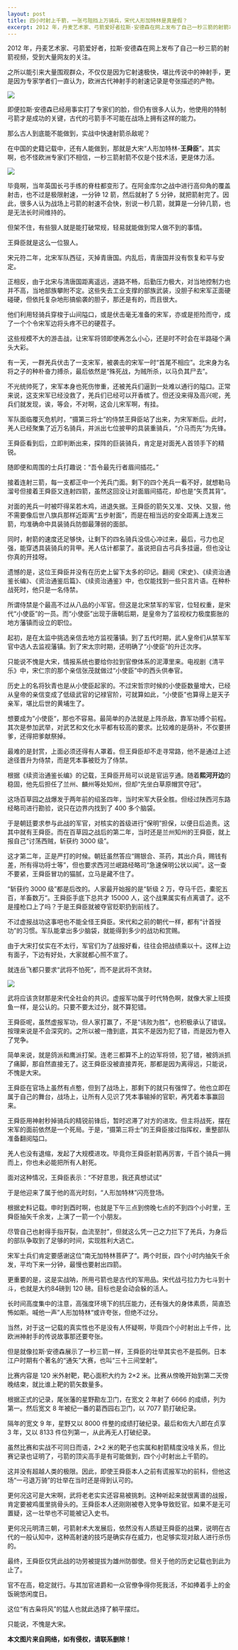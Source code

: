 ```yaml
---
layout: post
title: 四小时射上千箭，一张弓阻挡上万骑兵，宋代人形加特林是真是假？
excerpt: 2012 年，丹麦艺术家、弓箭爱好者拉斯·安德森在网上发布了自己一秒三箭的射箭本文，受到大量网友的关
---
```







2012 年，丹麦艺术家、弓箭爱好者，拉斯·安德森在网上发布了自己一秒三箭的射箭视频，受到大量网友的关注。



之所以能引来大量围观群众，不仅仅是因为它射速极快，堪比传说中的神射手，更是因为专家学者们一直认为，欧洲古代神射手的射速记录是夸张描述的产物。



![](https://s2.loli.net/2024/02/05/ERxtV1hyIwjiTDY.jpg)



即便拉斯·安德森已经用事实打了专家们的脸，但仍有很多人认为，他使用的特制弓箭才是成功的关键，古代的弓箭手不可能在战场上拥有这样的能力。



那么古人到底能不能做到，实战中快速射箭杀敌呢？



在中国的史籍记载中，还有人能做到，那就是大宋“人形加特林-**王舜臣**”。其实啊，也不怪欧洲专家们不相信，一秒三箭射箭不仅是个技术活，更是体力活。

![](https://s2.loli.net/2024/02/05/vgQudextj9clIrC.jpg)

毕竟啊，当年英国长弓手练的脊柱都变形了。在阿金库尔之战中进行高仰角的覆盖射击，也不过是极限射速，一分钟 12 箭，然后就射了 5 分钟，就把箭射完了。因此，很多人认为战场上弓箭的射速不会快，别说一秒几箭，就算是一分钟几箭，也是无法长时间维持的。



但架不住，有些狠人就是能打破常规，轻易就能做到常人做不到的事情。



王舜臣就是这么一位狠人。



宋元符二年，北宋军队西征，灭掉青唐国。内乱后，青唐国并没有恢复和平与安定。



正相反，由于北宋与清唐国距离遥远，道路不畅，后勤压力极大，对当地控制力也并不高，当地部族攀附不定。这些失去工业支撑的部族武装，没胆子和宋军正面硬碰硬，但依托复杂地形搞偷袭的胆子，那还是有的，而且很大。



他们利用轻骑兵穿梭于山间隘口，或是伏击毫无准备的宋军，亦或是拒险而守，成了一个个令宋军边将头疼不已的硬茬子。



这些规模不大的游击战，让宋军将领即使再怎么小心，还是时不时会在半路碰个满头大彩。



有一天，一群羌兵伏击了一支宋军，被袭击的宋军一时“首尾不相应”。北宋身为名将之子的种朴奋力搏杀，最后依然是“殊死战，为贼所杀，以马负其尸去”。

不光统帅死了，宋军本身也死伤惨重，还被羌兵们逼到一处难以通行的隘口。正常来说，这支宋军已经没救了，羌兵们已经可以开香槟了。但还没来得及高兴呢，羌兵们就发现，诶，等会，不对啊，这会儿宋军啊，有挂。



军队面临覆灭危机时，“摄第三将士”的侍禁王舜臣站了出来，为宋军断后。此时，羌人已经聚集了近万名骑兵，并派出七位披甲的具装重骑兵，“介马而先”为先锋。



王舜臣看到后，立即判断出来，探阵的巨装骑兵，肯定是对面羌人首领手下的精锐。



随即便和周围的士兵打趣说：“吾令最先行者眉间插花。”



接着连射三箭，每一支都正中一个羌兵门面。剩下的四个羌兵一看不好，就想勒马溜号但接着王舜臣又连射四箭，虽然这回没让对面眉间插花，却也是“矢贯其背”。



对面的羌兵一时被吓得呆若木鸡，进退失据。王舜臣的箭矢又准、又快、又狠，他不需要像后世八旗兵那样近距离“五步射面”，而是在相当远的安全距离上连发三箭，均准确命中具装骑兵防御最薄弱的面部。



同时，射箭的速度还足够快，让剩下的四名骑兵没信心冲过来，最后，弓力也足强，能穿透具装骑兵的背甲。羌人估计都蒙了。虽说把自古弓兵多挂逼，但也没让你真的开挂呀。



遗憾的是，这位王舜臣并没有在历史上留下太多的印记。翻阅《宋史》、《续资治通鉴长编》、《资治通鉴后篇》、《续资治通鉴》中，也仅能找到一些只言片语。在种朴战死时，他只是一名侍禁。



所谓侍禁是个最高不过从八品的小军官。但这是北宋禁军的军官，位轻权重，是宋代“小使臣”的一员。而“小使臣”出现于唐朝后期，是皇帝为了监视权力极度膨胀的地方藩镇而设立的职位。



起初，是在太监中挑选亲信去地方监视藩镇。到了五代时期，武人皇帝们从禁军军官中选人去监视藩镇。到了宋太宗时期，还明确了“小使臣”的升迁次序。



只能说不愧是大宋，情报系统也要给你拉到官僚体系的泥潭里来。电视剧《清平乐》中，宋仁宗的那个亲信张茂就做过“小使臣”中的西头供奉官。



历史上的名将狄青也是从小使臣起家的。不过宋哲宗时候的小使臣数量增大，已经从皇帝的亲信变成了低级武官的记禄官阶，可就算如此，“小使臣”也算得上是天子亲军，堪比后世的黄埔生了。

想要成为”小使臣“，那也不容易。最简单的办法就是上阵杀敌，靠军功搏个前程。其次是参加武举，对武艺和文化水平都有较高的要求。比较难的是荫补，不仅要拼爹，还得把爹献祭掉。



最难的是封赏，上面必须还得有人罩着。但王舜臣却不走寻常路，他不是通过上述途径晋升为侍禁，而是凭本事被贬为了侍禁。



根据《续资治通鉴长编》的记载，王舜臣开局可以说是官运亨通。随着**熙河开边**的稳固，他先后担任了兰州、麟州等处知州，但却“先坐白草原帽赏夺冠”。



这场百草园之战爆发于两年前的绍圣四年，当时宋军大获全胜。但经过陕西河东路经略司进行勘验，说只在边界内找到了 400 多个脑袋。



于是朝廷要求参与此战的军官，对核实的首级进行“保明”担保，以便日后追责。这其中就有王舜臣。而在百草园之战后的第二年，当时还是兰州知州的王舜臣，就上报自己“讨荡西贼，斩获约 3000 级”。



这才第二年，正是严打的时候。朝廷虽然答应“赐银合、茶药，其出介兵，赐钱有差，所有得功将士等”，但也要求西河兰岷路经略司“急速保明公状以闻”。这一查不要紧，王舜臣冒功的猫腻，立马是藏不住了。



“斩获约 3000 级”都是后改的。人家最开始报的是“斩级 2 万，夺马千匹，橐驼五百，羊畜数万“。王舜臣手底下总共才 15000 人，这个战果属实有点离谱了。这不是撞枪口上了吗？于是王舜臣就被夺官贬职扔到前线了。



不过虚报战功这事吧也不能全怪王舜臣。宋代和之前的朝代一样，都有“计首授功”的习惯。军队能拿出多少脑袋，就能得到多少的战功和赏赐。



由于大宋打仗实在不太行，军官们为了战报好看，往往会把战绩乘以十。这样上边有面子，下边有好处，大家就都心照不宣了。



就连岳飞都只要求“武将不怕死”，而不是武将不贪财。

![](https://s2.loli.net/2024/02/05/HMQRPOEogxihmLV.png)

武将应该贪财那是宋代全社会的共识。虚报军功属于时代特色啊，就像大家上班摸鱼一样，是公认的。只要不要太过分，就不算犯错。



王舜臣呢，虽然虚报军功，但人家打赢了，不是“讳败为胜”，也积极承认了错误。按理来说是不会深究的。之所以被一撸到底，其实不是因为犯了错，而是因为卷入了党争。



简单来说，就是鸽派和鹰派打架。连老三都算不上的边军将领，犯了错，被鸽派抓了痛脚，那自然直接无了。这王舜臣没被直接弄死，那都是因为离得远，只能说，不愧是大宋。



王舜臣在官场上虽然有点憨，但到了战场上，那剩下的就只有强悍了。他也立即在属于自己的舞台，战场上，让所有人见识了凭本事输掉的官职，再凭着本事赢回来。

王舜臣用神射秒掉骑兵的精锐前锋后，暂时迟滞了对方的进攻。但主将战死，摆在宋军的面前依然是一个死局。于是，“摄第三将士”的王舜臣接过指挥权，重整部队准备翻阅隘口。



羌人也没有退缩，发起了大规模进攻。毕竟你王舜臣射箭再厉害，千百个骑兵一拥而上，你也未必能把所有人射死。

面对这种情况，王舜臣表示：“不好意思，我还真想试试“

于是他迎来了属于他的高光时刻，“人形加特林”闪亮登场。



根据史料记载。申时到酉时啊，也就是下午三点到傍晚七点的不到四个小时里，王舜臣抽矢千余发，上演了一箭一个小朋友。



尽管自己也射得手指开裂，血流至肘”，但就这么凭一己之力拦下了羌兵，为身后的部队争取到了足够的时间，实现胜利大逃亡。



宋军士兵们肯定要感谢这位”南无加特林菩萨了“。两个时辰，四个小时内抽矢千余发，平均下来一分钟，最慢也要射出四箭。



更重要的是，这是实战呐，所用弓箭也是古代的军用品。宋代战弓拉力为七斗到十斗，也就是大约84磅到 120 磅。目标也是会动会躲的活人。



长时间高度集中的注意，高强度环境下的抗压能力，还有强大的身体素质，简直恐怖如斯。喊他一声”人形加特林“或许夸张，但绝不过分。



当然，对于这一记载的真实性也不是没有人怀疑啊，毕竟四个小时射出上千件，比欧洲神射手的传说故事那还要夸张。



但是就像拉斯·安德森展示了一秒三箭一样，王舜臣的壮举其实也不是孤例。日本江户时期有个著名的“通矢”大赛，也叫“三十三间堂射”。



比赛内容是 120 米外射靶，靶心面积大约为 2×2 米。比赛从傍晚开始到第二天傍晚结束，就比谁上靶的箭矢数量多。



根据正式的记录，尾张藩的星野勘左卫门，在宽文 2 年射了 6666 的成绩，列为第一。然后宽文 8 年被纪一番的葛西园右卫门，以 7077 箭打破纪录。



隔年的宽文 9 年，星野又以 8000 件整的成绩打破纪录。最后和佐大八郎在贞享 3 年，又以 8133 件位列第一，从此再无人打破纪录。



虽然比赛和实战不可同日而语，2×2 米的靶子也实属和射箭精度没啥关系，但比赛记录也证明了，弓箭的顶尖高手是有可能做到，四个小时射出上千箭的。



这并没有超越人类的极限。因此，即使王舜臣本人之前有谎报军功的前科，但他这场“一弓退万骑”的壮举在当时还是得到认可的。



更何况这可是大宋啊，武将老老实实还容易被挑刺。这种听起来就很离谱的战报，肯定要被鸡蛋里挑骨头的。王舜臣本人还刚刚被卷入党争导致贬官。如果不是无可置疑，这一壮举也不可能被记入史书。



更何况元明清三朝，弓箭射术大发展后，依然没有人质疑王舜臣的战果，说明在古代的一般认知中，这种高射速的技巧是确实存在威力，也足够实现对敌人进行杀伤的。



最终，王舜臣仅凭此战的功劳被提拔为雄州防御使。但关于他的历史记载也到此为止了。



官不在高，稳定就行。与其加官进爵和一众官僚争得你死我活，不如捧着手上的金饭碗悠闲度日。



这位“有古枭将风”的猛人也就此选择了躺平摆烂。

只能说，不愧是大宋。



**本文图片来自网络，如有侵权，请联系删除！**